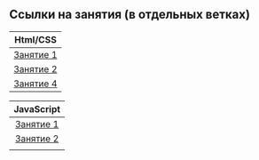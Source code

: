## Ссылки на занятия (в отдельных ветках)

|                              Html/CSS                              |
| :----------------------------------------------------------------: |
| [Занятие 1](https://github.com/josserden/blended-38/tree/lesson-1) |
| [Занятие 2](https://github.com/josserden/blended-38/tree/lesson-2) |
| [Занятие 4](https://github.com/josserden/blended-38/tree/lesson-4) |

|                               JavaScript                               |
| :--------------------------------------------------------------------: |
| [Занятие 1](https://github.com/josserden/blended-38/tree/js-lesson-01) |
| [Занятие 2](https://github.com/josserden/blended-38/tree/js-lesson-2)  |
|                                                                        |
